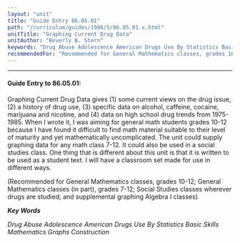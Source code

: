 ```yaml
---
layout: "unit"
title: "Guide Entry 86.05.01"
path: "/curriculum/guides/1986/5/86.05.01.x.html"
unitTitle: "Graphing Current Drug Data"
unitAuthor: "Beverly B. Stern"
keywords: "Drug Abuse Adolescence American Drugs Use By Statistics Basic Skills Mathematics Graphs Construction"
recommendedFor: "Recommended for General Mathematics classes, grades 10-12; General Mathematics classes (in part), grades 7-12; Social Studies classes wherever drugs are studied; and supplemental graphing Algebra I classes"
---
```

<body>
<hr/>
 <h4>
  Guide Entry to 86.05.01:
 </h4>
 Graphing Current Drug Data gives (1) some current views on the drug issue, (2) a history of drug use, (3) specific data on alcohol, caffeine, cocaine, marijuana and nicotine, and (4) data on high school drug trends from 1975-1985. When I wrote it, I was aiming for general math students grades 10-12 because I have found it difficult to find math material suitable to their level of maturity and yet mathematically uncomplicated. The unit could supply graphing data for any math class 7-12. It could also be used in a social studies class. One thing that is different about this unit is that it is written to be used as a student text. I will have a classroom set made for use in different ways.
 <p>
  (Recommended for General Mathematics classes, grades 10-12; General Mathematics classes (in part), grades 7-12; Social Studies classes wherever drugs are studied; and supplemental graphing Algebra I classes)
 </p>
<p>
  <b>
   <i>
    Key Words
   </i>
  </b>
  <br/>
 </p>
 <p>
  <i>
   Drug Abuse Adolescence American Drugs Use By Statistics Basic Skills Mathematics Graphs Construction
  </i>
 </p>

</body>